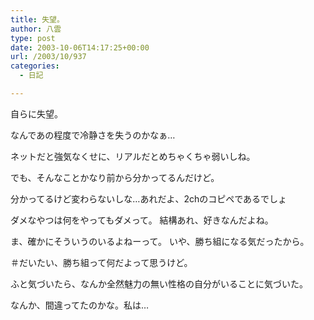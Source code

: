 ```yaml
---
title: 失望。
author: 八雲
type: post
date: 2003-10-06T14:17:25+00:00
url: /2003/10/937
categories:
  - 日記

---
```

自らに失望。
  
なんであの程度で冷静さを失うのかなぁ…
  
ネットだと強気なくせに、リアルだとめちゃくちゃ弱いしね。
  
でも、そんなことかなり前から分かってるんだけど。
  
分かってるけど変わらないしな…あれだよ、2chのコピペであるでしょ
  
ダメなやつは何をやってもダメって。 結構あれ、好きなんだよね。
  
ま、確かにそういうのいるよねーって。 いや、勝ち組になる気だったから。
  
＃だいたい、勝ち組って何だよって思うけど。

ふと気づいたら、なんか全然魅力の無い性格の自分がいることに気づいた。
  
なんか、間違ってたのかな。私は…